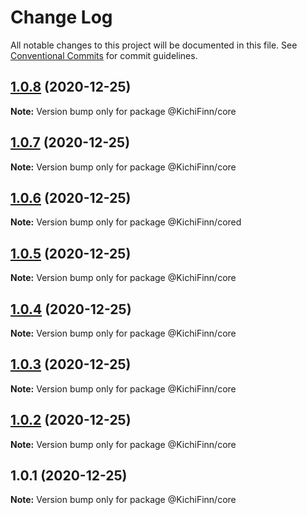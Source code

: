 # Change Log

All notable changes to this project will be documented in this file.
See [Conventional Commits](https://conventionalcommits.org) for commit guidelines.

## [1.0.8](https://github.com/KichiFinn/check-lerna-publish/compare/@KichiFinn/core@1.0.7...@KichiFinn/core@1.0.8) (2020-12-25)

**Note:** Version bump only for package @KichiFinn/core





## [1.0.7](https://github.com/KichiFinn/check-lerna-publish/compare/@KichiFinn/core@1.0.6...@KichiFinn/core@1.0.7) (2020-12-25)

**Note:** Version bump only for package @KichiFinn/core





## [1.0.6](https://github.com/KichiFinn/check-lerna-publish/compare/@KichiFinn/core@1.0.5...@KichiFinn/core@1.0.6) (2020-12-25)

**Note:** Version bump only for package @KichiFinn/cored





## [1.0.5](https://github.com/KichiFinn/check-lerna-publish/compare/@KichiFinn/core@1.0.4...@KichiFinn/core@1.0.5) (2020-12-25)

**Note:** Version bump only for package @KichiFinn/core





## [1.0.4](https://github.com/KichiFinn/check-lerna-publish/compare/@KichiFinn/core@1.0.3...@KichiFinn/core@1.0.4) (2020-12-25)

**Note:** Version bump only for package @KichiFinn/core





## [1.0.3](https://github.com/KichiFinn/check-lerna-publish/compare/@KichiFinn/core@1.0.2...@KichiFinn/core@1.0.3) (2020-12-25)

**Note:** Version bump only for package @KichiFinn/core





## [1.0.2](https://github.com/KichiFinn/check-lerna-publish/compare/@KichiFinn/core@1.0.1...@KichiFinn/core@1.0.2) (2020-12-25)

**Note:** Version bump only for package @KichiFinn/core





## 1.0.1 (2020-12-25)

**Note:** Version bump only for package @KichiFinn/core
